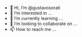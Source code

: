 - 👋 Hi, I’m @gustavosorati
- 👀 I’m interested in ...
- 🌱 I’m currently learning ...
- 💞️ I’m looking to collaborate on ...
- 📫 How to reach me ...

<!---
gustavosorati/gustavosorati is a ✨ special ✨ repository because its `README.md` (this file) appears on your GitHub profile.
You can click the Preview link to take a look at your changes.
--->
